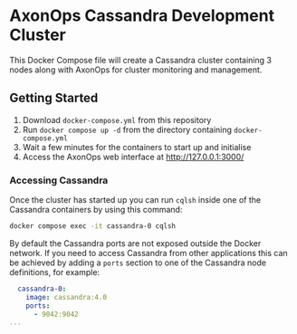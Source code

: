 
# AxonOps Cassandra Development Cluster

This Docker Compose file will create a Cassandra cluster containing 3 nodes along with AxonOps for
cluster monitoring and management.

## Getting Started

1. Download `docker-compose.yml` from this repository
2. Run `docker compose up -d` from the directory containing `docker-compose.yml`
3. Wait a few minutes for the containers to start up and initialise
4. Access the AxonOps web interface at http://127.0.0.1:3000/

### Accessing Cassandra

Once the cluster has started up you can run `cqlsh` inside one of the Cassandra containers by using this command:
```bash
docker compose exec -it cassandra-0 cqlsh
```

By default the Cassandra ports are not exposed outside the Docker network. If you need to access Cassandra
from other applications this can be achieved by adding a `ports` section to one of the Cassandra node definitions,
for example:
```yaml
  cassandra-0:
    image: cassandra:4.0
    ports:
      - 9042:9042
...
```
